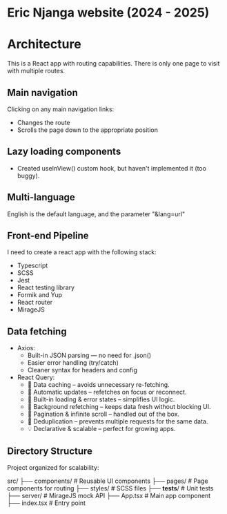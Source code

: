 # Eric Njanga website (2024 - 2025)

# Architecture
This is a React app with routing capabilities. There is only one page to visit with multiple routes. 
 
## Main navigation
Clicking on any main navigation links:
- Changes the route
- Scrolls the page down to the appropriate position

## Lazy loading components
- Created useInView() custom hook, but haven't implemented it (too buggy).

## Multi-language
English is the default language, and the parameter "&lang=url"

## Front-end Pipeline
I need to create a react app with the following stack:
- Typescript
- SCSS
- Jest
- React testing library
- Formik and Yup
- React router
- MirageJS

## Data fetching
- Axios: 
  * Built-in JSON parsing — no need for .json() 
  * Easier error handling (try/catch) 
  * Cleaner syntax for headers and config
- React Query:
  * 🚀 Data caching – avoids unnecessary re-fetching. 
  * 🔄 Automatic updates – refetches on focus or reconnect. 
  * 🧪 Built-in loading & error states – simplifies UI logic. 
  * 🎯 Background refetching – keeps data fresh without blocking UI. 
  * 💾 Pagination & infinite scroll – handled out of the box. 
  * 🔁 Deduplication – prevents multiple requests for the same data. 
  * 💡 Declarative & scalable – perfect for growing apps.

## Directory Structure
Project organized for scalability:

src/
├── components/          # Reusable UI components
├── pages/               # Page components for routing
├── styles/              # SCSS files
├── __tests__/           # Unit tests
├── server/              # MirageJS mock API
├── App.tsx              # Main app component
├── index.tsx            # Entry point